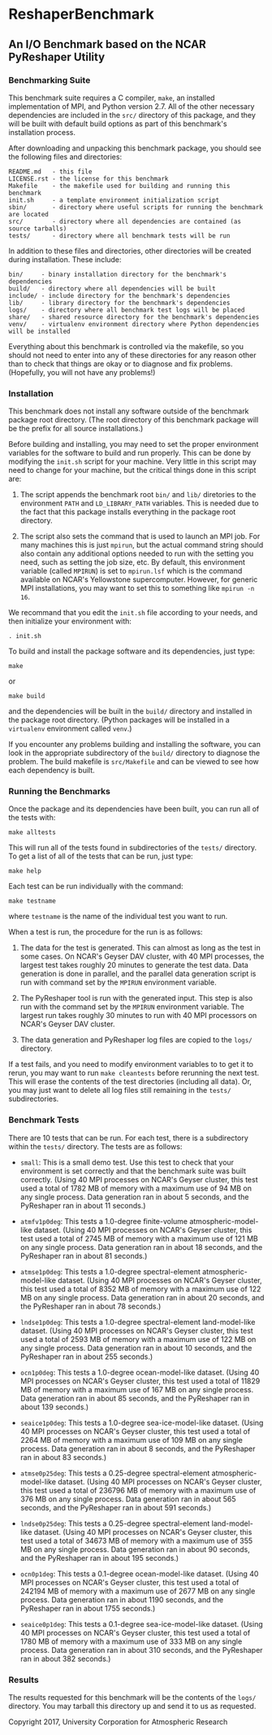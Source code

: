 # ReshaperBenchmark

## An I/O Benchmark based on the NCAR PyReshaper Utility

### Benchmarking Suite 

This benchmark suite requires a C compiler, `make`, an installed implementation of MPI, and
Python version 2.7.  All of the other necessary dependencies are included in the `src/`
directory of this package, and they will be built with default build options as part of this
benchmark's installation process.

After downloading and unpacking this benchmark package, you should see the following files and
directories:

    README.md   - this file
    LICENSE.rst - the license for this benchmark
    Makefile    - the makefile used for building and running this benchmark
    init.sh     - a template environment initialization script
    sbin/       - directory where useful scripts for running the benchmark are located
    src/        - directory where all dependencies are contained (as source tarballs)
    tests/      - directory where all benchmark tests will be run

In addition to these files and directories, other directories will be created during installation.
These include:

    bin/     - binary installation directory for the benchmark's dependencies
    build/   - directory where all dependencies will be built
    include/ - include directory for the benchmark's dependencies
    lib/     - library directory for the benchmark's dependencies
    logs/    - directory where all benchmark test logs will be placed
    share/   - shared resource directory for the benchmark's dependencies
    venv/    - virtualenv environment directory where Python dependencies will be installed

Everything about this benchmark is controlled via the makefile, so you should not need to enter
into any of these directories for any reason other than to check that things are okay or to 
diagnose and fix problems.  (Hopefully, you will not have any problems!)

### Installation

This benchmark does not install any software outside of the benchmark package root directory.
(The root directory of this benchmark package will be the prefix for all source installations.)

Before building and installing, you may need to set the proper environment variables for the
software to build and run properly.  This can be done by modifying the `init.sh` script
for your machine.  Very little in this script may need to change for your machine, but the
critical things done in this script are:

1. The script appends the benchmark root `bin/` and `lib/` diretories to the environment `PATH` and
`LD_LIBRARY_PATH` variables.  This is needed due to the fact that this package installs everything
in the package root directory.

2. The script also sets the command that is used to launch an MPI job.  For many machines this
is just `mpirun`, but the actual command string should also contain any additional options needed
to run with the setting you need, such as setting the job size, etc.  By default, this environment
variable (called `MPIRUN`) is set to `mpirun.lsf` which is the command available on NCAR's Yellowstone
supercomputer.  However, for generic MPI installations, you may want to set this to something like 
`mpirun -n 16`.

We recommand that you edit the `init.sh` file according to your needs, and then initialize your environment with:

    . init.sh

To build and install the package software and its dependencies, just type:

    make

or

    make build

and the dependencies will be built in the `build/` directory and installed in the package
root directory.  (Python packages will be installed in a `virtualenv` environment called
`venv`.)

If you encounter any problems building and installing the software, you can look in the
appropriate subdirectory of the `build/` directory to diagnose the problem.  The build
makefile is `src/Makefile` and can be viewed to see how each dependency is built.

### Running the Benchmarks

Once the package and its dependencies have been built, you can run all of the tests with:

    make alltests

This will run all of the tests found in subdirectories of the `tests/` directory.  To get
a list of all of the tests that can be run, just type:

    make help

Each test can be run individually with the command:

    make testname

where `testname` is the name of the individual test you want to run.

When a test is run, the procedure for the run is as follows:

1. The data for the test is generated.  This can almost as long as the test in some cases.
On NCAR's Geyser DAV cluster, with 40 MPI processes, the largest test takes roughly 
20 minutes to generate the test data.  Data generation is done in parallel, and the parallel
data generation script is run with command set by the `MPIRUN` environment variable.

2. The PyReshaper tool is run with the generated input.  This step is also run with the command
set by the `MPIRUN` environment variable.  The largest run takes roughly 30 minutes to run with
40 MPI processors on NCAR's Geyser DAV cluster.

3. The data generation and PyReshaper log files are copied to the `logs/` directory.

If a test fails, and you need to modify environment variables to to get it to rerun, you may
want to run `make cleantests` before rerunning the next test.  This will erase the contents of
the test directories (including all data).  Or, you may just want to delete all log files still
remaining in the `tests/` subdirectories.

### Benchmark Tests

There are 10 tests that can be run.  For each test, there is a subdirectory within the `tests/`
directory.  The tests are as follows:

- `small`: This is a small demo test.  Use this test to check that your environment is set
correctly and that the benchmark suite was built correctly.  (Using 40 MPI processes on
NCAR's Geyser cluster, this test used a total of 1782 MB of memory with a maximum
use of 94 MB on any single process.  Data generation ran
in about 5 seconds, and the PyReshaper ran in about 11 seconds.)

- `atmfv1p0deg`: This tests a 1.0-degree finite-volume atmospheric-model-like dataset.  (Using
40 MPI processes on NCAR's Geyser cluster, this test used a total of 2745 MB of memory with a maximum
use of 121 MB on any single process.  Data generation ran 
in about 18 seconds, and the PyReshaper ran in about 81 seconds.)

- `atmse1p0deg`: This tests a 1.0-degree spectral-element atmospheric-model-like dataset.  (Using
40 MPI processes on NCAR's Geyser cluster, this test used a total of 8352 MB of memory with a maximum
use of 122 MB on any single process.  Data generation ran
in about 20 seconds, and the PyReshaper ran in about 78 seconds.)

- `lndse1p0deg`: This tests a 1.0-degree spectral-element land-model-like dataset.  (Using
40 MPI processes on NCAR's Geyser cluster, this test used a total of 2593 MB of memory with a maximum
use of 122 MB on any single process.  Data generation ran
in about 10 seconds, and the PyReshaper ran in about 255 seconds.)

- `ocn1p0deg`: This tests a 1.0-degree ocean-model-like dataset.  (Using
40 MPI processes on NCAR's Geyser cluster, this test used a total of 11829 MB of memory with a maximum
use of 167 MB on any single process.  Data generation ran
in about 85 seconds, and the PyReshaper ran in about 139 seconds.)

- `seaice1p0deg`: This tests a 1.0-degree sea-ice-model-like dataset.  (Using
40 MPI processes on NCAR's Geyser cluster, this test used a total of 2264 MB of memory with a maximum
use of 109 MB on any single process.  Data generation ran
in about 8 seconds, and the PyReshaper ran in about 83 seconds.)

- `atmse0p25deg`: This tests a 0.25-degree spectral-element atmospheric-model-like dataset.  (Using
40 MPI processes on NCAR's Geyser cluster, this test used a total of 236796 MB of memory with a maximum
use of 376 MB on any single process.  Data generation ran
in about 565 seconds, and the PyReshaper ran in about 591 seconds.)

- `lndse0p25deg`: This tests a 0.25-degree spectral-element land-model-like dataset.  (Using
40 MPI processes on NCAR's Geyser cluster, this test used a total of 34673 MB of memory with a maximum
use of 355 MB on any single process.  Data generation ran
in about 90 seconds, and the PyReshaper ran in about 195 seconds.)

- `ocn0p1deg`: This tests a 0.1-degree ocean-model-like dataset.  (Using
40 MPI processes on NCAR's Geyser cluster, this test used a total of 242194 MB of memory with a maximum
use of 2677 MB on any single process.  Data generation ran
in about 1190 seconds, and the PyReshaper ran in about 1755 seconds.)

- `seaice0p1deg`: This tests a 0.1-degree sea-ice-model-like dataset.  (Using
40 MPI processes on NCAR's Geyser cluster, this test used a total of 1780 MB of memory with a maximum
use of 333 MB on any single process.  Data generation ran
in about 310 seconds, and the PyReshaper ran in about 382 seconds.)

### Results

The results requested for this benchmark will be the contents of the `logs/` directory.  You
may tarball this directory up and send it to us as requested. 



Copyright 2017, University Corporation for Atmospheric Research

